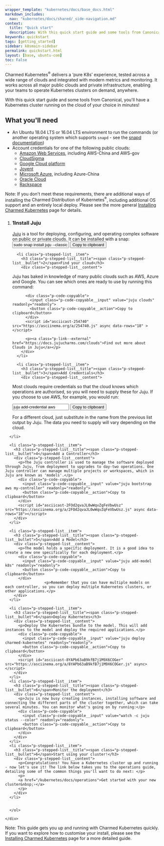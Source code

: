 ```yaml
---
wrapper_template: "kubernetes/docs/base_docs.html"
markdown_includes:
  nav: "kubernetes/docs/shared/_side-navigation.md"
context:
  title: "Quick start"
  description: With this quick start guide and some tools from Canonical, you'll have a Kubernetes cluster running on the cloud of your choice in minutes!
keywords: quickstart
tags: [getting_started]
sidebar: k8smain-sidebar
permalink: quickstart.html
layout: [base, ubuntu-com]
toc: False
---
```


Charmed Kubernetes<sup>&reg;</sup> delivers a ‘pure K8s’ experience, tested
across a wide range of clouds and integrated with modern metrics and monitoring.
It works across all major public clouds and private infrastructure, enabling your
teams to operate Kubernetes clusters on demand, anywhere.

With this quick start guide and some tools from Canonical, you'll have a
Kubernetes cluster running on the cloud of your choice in minutes!

## What you'll need

- An Ubuntu 18.04 LTS or 16.04 LTS environment to run the commands (or another operating system which supports `snapd` - see the [snapd documentation][snapd-docs])
- Account credentials for one of the following public clouds:
  - [Amazon Web Services][cloud-aws], including AWS-China and AWS-gov
  - [CloudSigma][cloud-cloudsigma]
  - [Google Cloud platform ][cloud-google]
  - [Joyent][cloud-joyent]
  - [Microsoft Azure][cloud-azure], including Azure-China
  - [Oracle Cloud][cloud-oracle]
  - [Rackspace][cloud-rackspace]

<div class="p-notification--positive"><p markdown="1" class="p-notification__response">
<span class="p-notification__status">Note:</span> If you don't meet these requirements, there are additional ways of installing the <emphasis>Charmed Distribution of Kubernetes<sup>&reg;</sup></emphasis>, including additional OS support and an entirely local deploy. Please see the more general <a href="/kubernetes/docs/install-manual">Installing Charmed Kubernetes</a> page for details. </p></div>


<section class="p-strip--light is-bordered">
  <div class="u-fixed-width">
    <ol class="p-stepped-list--detailed">
      <li class="p-stepped-list__item">
        <h3 class="p-stepped-list__title"><span class="p-stepped-list__bullet">1</span>Install Juju</h3>
        <div class="p-stepped-list__content">
<a class="p-link--external" href="https://jaas.ai" >Juju</a> is a tool for
deploying, configuring, and operating complex software on public or private
clouds. It can be installed with a snap:
          <div class="p-code-copyable">
            <input class="p-code-copyable__input" value="sudo snap install juju --classic" readonly="readonly">
            <button class="p-code-copyable__action">Copy to clipboard</button>
          </div>
          <script id="asciicast-254739" src="https://asciinema.org/a/254739.js" async data-autoplay="true" data-rows="4"></script>
        </div>
      </li>

      <li class="p-stepped-list__item">
        <h3 class="p-stepped-list__title"><span class="p-stepped-list__bullet">2</span>Find your cloud</h3>
        <div class="p-stepped-list__content">

Juju has baked in knowledge of many public clouds such as AWS, Azure and
Google. You can see which ones are ready to use by running this command:

          <div class="p-code-copyable">
            <input class="p-code-copyable__input" value="juju clouds" readonly="readonly">
            <button class="p-code-copyable__action">Copy to clipboard</button>
          </div>
          <script id="asciicast-254740" src="https://asciinema.org/a/254740.js" async data-rows="18" ></script>

          <p><a class="p-link--external" href="https://docs.jujucharms.com/clouds">Find out more about Clouds in Juju</a></p>
        </div>
      </li>

      <li class="p-stepped-list__item">
        <h3 class="p-stepped-list__title"><span class="p-stepped-list__bullet">3</span>Add Credentials</h3>
        <div class="p-stepped-list__content">
<p>Most clouds require credentials so that the cloud knows which operations are authorised, so you will need to supply these for Juju. If you choose to use AWS, for example, you would run:</p>
          <div class="p-code-copyable">
            <input class="p-code-copyable__input" value="juju add-credential aws" readonly="readonly">
            <button class="p-code-copyable__action">Copy to clipboard</button>
          </div>
<p>For a different cloud, just substitute in the name from the previous
  list output by Juju. The data you need to supply will vary depending on the cloud. </p>
            <script id="asciicast-Wo12W39et3IJzF15rAyVunbbl" src="https://asciinema.org/a/Wo12W39et3IJzF15rAyVunbbl.js" async data-rows="18" ></script>
        </div>

      </li>

      <li class="p-stepped-list__item">
        <h3 class="p-stepped-list__title"><span class="p-stepped-list__bullet">4</span>Add a Controller</h3>
        <div class="p-stepped-list__content">
          <p>The Juju controller is used to manage the software deployed through Juju, from deployment to upgrades to day-two operations. One Juju controller can manage multiple projects or workspaces, which in Juju are known as 'models'.</p>
          <div class="p-code-copyable">
            <input class="p-code-copyable__input" value="juju bootstrap aws my-controller" readonly="readonly">
            <button class="p-code-copyable__action">Copy to clipboard</button>
          </div>
          <script id="asciicast-2FOd2qvaJL0wWqvZqFeVbwUsz" src="https://asciinema.org/a/2FOd2qvaJL0wWqvZqFeVbwUsz.js" async data-rows="18"></script>
        </div>
      </li>

      <li class="p-stepped-list__item">
        <h3 class="p-stepped-list__title"><span class="p-stepped-list__bullet">5</span>Add a Model</h3>
        <div class="p-stepped-list__content">
          <p>The model holds a specific deployment. It is a good idea to create a new one specifically for each deployment.</p>
          <div class="p-code-copyable">
            <input class="p-code-copyable__input" value="juju add-model k8s" readonly="readonly">
            <button class="p-code-copyable__action">Copy to clipboard</button>
          </div>
                      <p>Remember that you can have multiple models on each controller, so you can deploy multiple Kubernetes clusters, or other applications.</p>
        </div>
      </li>

      <li class="p-stepped-list__item">
        <h3 class="p-stepped-list__title"><span class="p-stepped-list__bullet">6</span>Deploy Kubernetes</h3>
        <div class="p-stepped-list__content">
          <p>Deploy the Kubernetes bundle to the model. This will add instances to the model and deploy the required applications.</p>
          <div class="p-code-copyable">
            <input class="p-code-copyable__input" value="juju deploy charmed-kubernetes" readonly="readonly">
            <button class="p-code-copyable__action">Copy to clipboard</button>
          </div>
          <script id="asciicast-8YAPb63aB9kfB7j1M9X6COGer" src="https://asciinema.org/a/8YAPb63aB9kfB7j1M9X6COGer.js" async></script>
        </div>
      </li>
      <li class="p-stepped-list__item">
        <h3 class="p-stepped-list__title"><span class="p-stepped-list__bullet">6</span>Monitor the deployment</h3>
        <div class="p-stepped-list__content">
          <p>Juju is now busy creating instances, installing software and connecting the different parts of the cluster together, which can take several minutes. You can monitor what's going on by running:</p>
          <div class="p-code-copyable">
            <input class="p-code-copyable__input" value="watch -c juju status --color" readonly="readonly">
            <button class="p-code-copyable__action">Copy to clipboard</button>
          </div>
        </div>
      </li>
      <li class="p-stepped-list__item">
        <h3 class="p-stepped-list__title"><span class="p-stepped-list__bullet">6</span>Start using your cluster!</h3>
        <div class="p-stepped-list__content">
          <p>Congratulations! You have a Kubernetes cluster up and running - now let's use it! The link below takes you to the operations guide, detailing some of the common things you'll want to do next: </p>
          <p>
          <a href="/kubernetes/docs/operations">Get started with your new cluster&nbsp;›</a>
          </p>
        </div>
      </li>


      </ol>

    </div>
  </section>


<div class="p-notification--positive"><p markdown="1" class="p-notification__response">
<span class="p-notification__status">Note:</span> This guide gets you up and running with Charmed Kubernetes quickly. If you want to explore how to customise your install, please see the <a href="/kubernetes/docs/install-manual">Installing Charmed Kubernetes</a> page for a more detailed guide. </p></div>

<!-- LINKS -->

[jujucharms-com]: https://jujucharms.com
[conjure-up-io]: https://conjure-up.io
[install]: /kubernetes/docs/install-manual
[overview]: /kubernetes/docs/overview
[snapd-docs]: https://docs.snapcraft.io/core/install
[cloud-aws]: https://aws.amazon.com
[cloud-cloudsigma]: https://www.cloudsigma.com
[cloud-google]: https://cloud.google.com/
[cloud-oracle]: https://cloud.oracle.com/home
[cloud-rackspace]: https://www.rackspace.com/cloud/
[cloud-azure]: https://azure.microsoft.com/
[cloud-joyent]: https://www.joyent.com/
[storage]: /kubernetes/docs/storage
